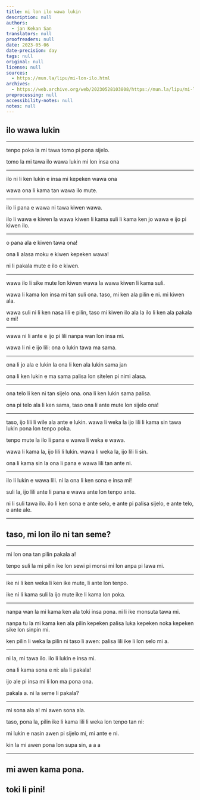```yaml
---
title: mi lon ilo wawa lukin
description: null
authors:
  - jan Kekan San
translators: null
proofreaders: null
date: 2023-05-06
date-precision: day
tags: null
original: null
license: null
sources:
  - https://mun.la/lipu/mi-lon-ilo.html
archives:
  - https://web.archive.org/web/20230528103808/https://mun.la/lipu/mi-lon-ilo.html
preprocessing: null
accessibility-notes: null
notes: null
---
```


## ilo wawa lukin

---

tenpo poka la mi tawa tomo pi pona sijelo.

tomo la mi tawa ilo wawa lukin mi lon insa ona

---

ilo ni li ken lukin e insa mi kepeken wawa ona

wawa ona li kama tan wawa ilo mute.

---

ilo li pana e wawa ni tawa kiwen wawa.

ilo li wawa e kiwen la wawa kiwen li kama suli li kama ken jo wawa e ijo pi kiwen ilo.

---

o pana ala e kiwen tawa ona!

ona li alasa moku e kiwen kepeken wawa!

ni li pakala mute e ilo e kiwen.

---

wawa ilo li sike mute lon kiwen wawa la wawa kiwen li kama suli.

wawa li kama lon insa mi tan suli ona. taso, mi ken ala pilin e ni. mi kiwen ala.

wawa suli ni li ken nasa lili e pilin, taso mi kiwen ilo ala la ilo li ken ala pakala e mi!

---

wawa ni li ante e ijo pi lili nanpa wan lon insa mi.

wawa li ni e ijo lili: ona o lukin tawa ma sama.

---

ona li jo ala e lukin la ona li ken ala lukin sama jan

ona li ken lukin e ma sama palisa lon sitelen pi nimi alasa.

---

ona telo li ken ni tan sijelo ona. ona li ken lukin sama palisa.

ona pi telo ala li ken sama, taso ona li ante mute lon sijelo ona!

---

taso, ijo lili li wile ala ante e lukin. wawa li weka la ijo lili li kama sin tawa lukin pona lon tenpo poka.

tenpo mute la ilo li pana e wawa li weka e wawa.

wawa li kama la, ijo lili li lukin. wawa li weka la, ijo lili li sin.

ona li kama sin la ona li pana e wawa lili tan ante ni.

---

ilo li lukin e wawa lili. ni la ona li ken sona e insa mi!

suli la, ijo lili ante li pana e wawa ante lon tenpo ante.

ni li suli tawa ilo. ilo li ken sona e ante selo, e ante pi palisa sijelo, e ante telo, e ante ale.

---

## taso, mi lon ilo ni tan seme?

---

mi lon ona tan pilin pakala a!

tenpo suli la mi pilin ike lon sewi pi monsi mi lon anpa pi lawa mi.

---

ike ni li ken weka li ken ike mute, li ante lon tenpo.

ike ni li kama suli la ijo mute ike li kama lon poka.

---

nanpa wan la mi kama ken ala toki insa pona. ni li ike monsuta tawa mi.

nanpa tu la mi kama ken ala pilin kepeken palisa luka kepeken noka kepeken sike lon sinpin mi.

ken pilin li weka la pilin ni taso li awen: palisa lili ike li lon selo mi a.

---

ni la, mi tawa ilo. ilo li lukin e insa mi.

ona li kama sona e ni: ala li pakala!

ijo ale pi insa mi li lon ma pona ona.

pakala a. ni la seme li pakala?

---

mi sona ala a! mi awen sona ala.

taso, pona la, pilin ike li kama lili li weka lon tenpo tan ni:

mi lukin e nasin awen pi sijelo mi, mi ante e ni.

kin la mi awen pona lon supa sin, a a a

---

## mi awen kama pona.

## toki li pini!
